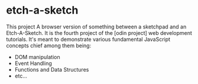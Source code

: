 # etch-a-sketch

This project A browser version of something between a sketchpad and an Etch-A-Sketch. It is the fourth project of the [odin project] web development tutorials. It's meant to demonstrate various fundamental JavaScript concepts chief among them being:
* DOM manipulation
* Event Handling
* Functions and Data Structures
* etc...


